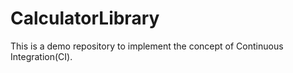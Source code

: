 # CalculatorLibrary

This is a demo repository to implement the concept of Continuous Integration(CI).